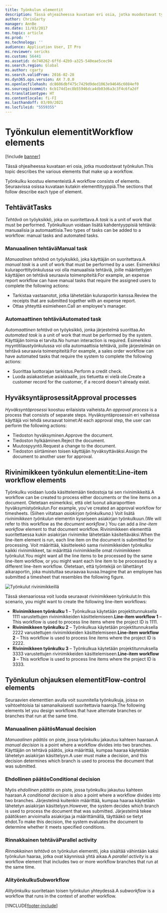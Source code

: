 ```yaml
---
title: Työnkulun elementit
description: Tässä ohjeaiheessa kuvataan eri osia, jotka muodostavat työnkulun.
author: ChrisGarty
manager: AnnBe
ms.date: 11/03/2017
ms.topic: article
ms.prod: ''
ms.technology: ''
audience: Application User, IT Pro
ms.reviewer: sericks
ms.custom: 56441
ms.assetid: de740262-6ffd-42b9-a325-540eae5cec94
ms.search.region: Global
ms.author: cgarty
ms.search.validFrom: 2016-02-28
ms.dyn365.ops.version: AX 7.0.0
ms.openlocfilehash: dc8606dbf475c7429d9ded1063e94646c6084ef0
ms.sourcegitcommit: 6cb174d1ec8b55946dca4db03d6a3c3f4c6fa2df
ms.translationtype: HT
ms.contentlocale: fi-FI
ms.lasthandoff: 03/09/2021
ms.locfileid: "5559355"
---
```

# <a name="workflow-elements"></a><span data-ttu-id="9c91c-103">Työnkulun elementit</span><span class="sxs-lookup"><span data-stu-id="9c91c-103">Workflow elements</span></span>

[!include [banner](../includes/banner.md)]

<span data-ttu-id="9c91c-104">Tässä ohjeaiheessa kuvataan eri osia, jotka muodostavat työnkulun.</span><span class="sxs-lookup"><span data-stu-id="9c91c-104">This topic describes the various elements that make up a workflow.</span></span>

<span data-ttu-id="9c91c-105">Työnkulku koostuu elementeistä.</span><span class="sxs-lookup"><span data-stu-id="9c91c-105">A workflow consists of elements.</span></span> <span data-ttu-id="9c91c-106">Seuraavissa osissa kuvataan kutakin elementtityyppiä.</span><span class="sxs-lookup"><span data-stu-id="9c91c-106">The sections that follow describe each type of element.</span></span>

## <a name="tasks"></a><span data-ttu-id="9c91c-107">Tehtävät</span><span class="sxs-lookup"><span data-stu-id="9c91c-107">Tasks</span></span>

<span data-ttu-id="9c91c-108">*Tehtävä* on työyksikkö, joka on suoritettava.</span><span class="sxs-lookup"><span data-stu-id="9c91c-108">A *task* is a unit of work that must be performed.</span></span> <span data-ttu-id="9c91c-109">Työnkulkuun voidaan lisätä kahdentyyppisiä tehtäviä: manuaalisia ja automaattisia.</span><span class="sxs-lookup"><span data-stu-id="9c91c-109">Two types of tasks can be added to a workflow: manual tasks and automated tasks.</span></span>

### <a name="manual-task"></a><span data-ttu-id="9c91c-110">Manuaalinen tehtävä</span><span class="sxs-lookup"><span data-stu-id="9c91c-110">Manual task</span></span>

<span data-ttu-id="9c91c-111">*Manuaalinen tehtävä* on työyksikkö, joka käyttäjän on suoritettava.</span><span class="sxs-lookup"><span data-stu-id="9c91c-111">A *manual task* is a unit of work that must be performed by a user.</span></span> <span data-ttu-id="9c91c-112">Esimerkiksi kuluraporttityönkulussa voi olla manuaalisia tehtäviä, joille määritettyjen käyttäjien on tehtävä seuraavia toimenpiteitä:</span><span class="sxs-lookup"><span data-stu-id="9c91c-112">For example, an expense report workflow can have manual tasks that require the assigned users to complete the following actions:</span></span>

- <span data-ttu-id="9c91c-113">Tarkistaa vastaanotot, jotka lähetetään kuluraportin kanssa.</span><span class="sxs-lookup"><span data-stu-id="9c91c-113">Review the receipts that are submitted together with an expense report.</span></span>
- <span data-ttu-id="9c91c-114">Ottaa yhteyttä esimieheen.</span><span class="sxs-lookup"><span data-stu-id="9c91c-114">Call an employee's manager.</span></span>

### <a name="automated-task"></a><span data-ttu-id="9c91c-115">Automaattinen tehtävä</span><span class="sxs-lookup"><span data-stu-id="9c91c-115">Automated task</span></span>

<span data-ttu-id="9c91c-116">*Automaattinen tehtävä* on työyksikkö, jonka järjestelmä suorittaa.</span><span class="sxs-lookup"><span data-stu-id="9c91c-116">An *automated task* is a unit of work that must be performed by the system.</span></span> <span data-ttu-id="9c91c-117">Käyttäjän toimia ei tarvita.</span><span class="sxs-lookup"><span data-stu-id="9c91c-117">No human interaction is required.</span></span> <span data-ttu-id="9c91c-118">Esimerkiksi myyntitilaustyönkulussa voi olla automaattisia tehtäviä, joille järjestelmän on tehtävä seuraavia toimenpiteitä:</span><span class="sxs-lookup"><span data-stu-id="9c91c-118">For example, a sales order workflow can have automated tasks that require the system to complete the following actions:</span></span>

- <span data-ttu-id="9c91c-119">Suorittaa luottorajan tarkistus.</span><span class="sxs-lookup"><span data-stu-id="9c91c-119">Perform a credit check.</span></span>
- <span data-ttu-id="9c91c-120">Luoda asiakastietue asiakkaalle, jos tietuetta ei vielä ole.</span><span class="sxs-lookup"><span data-stu-id="9c91c-120">Create a customer record for the customer, if a record doesn't already exist.</span></span>

## <a name="approval-processes"></a><span data-ttu-id="9c91c-121">Hyväksyntäprosessit</span><span class="sxs-lookup"><span data-stu-id="9c91c-121">Approval processes</span></span>

<span data-ttu-id="9c91c-122">*Hyväksyntäprosessi* koostuu erilaisista vaiheista.</span><span class="sxs-lookup"><span data-stu-id="9c91c-122">An *approval process* is a process that consists of separate steps.</span></span> <span data-ttu-id="9c91c-123">Hyväksyntäprosessin eri vaiheissa käyttäjä voi tehdä seuraavat toimet:</span><span class="sxs-lookup"><span data-stu-id="9c91c-123">At each approval step, the user can perform the following actions:</span></span>

- <span data-ttu-id="9c91c-124">Tiedoston hyväksyminen.</span><span class="sxs-lookup"><span data-stu-id="9c91c-124">Approve the document.</span></span>
- <span data-ttu-id="9c91c-125">Tiedoston hylkääminen.</span><span class="sxs-lookup"><span data-stu-id="9c91c-125">Reject the document.</span></span>
- <span data-ttu-id="9c91c-126">Muutospyyntö.</span><span class="sxs-lookup"><span data-stu-id="9c91c-126">Request a change to the document.</span></span>
- <span data-ttu-id="9c91c-127">Tiedoston siirtäminen toisen käyttäjän hyväksyttäväksi.</span><span class="sxs-lookup"><span data-stu-id="9c91c-127">Assign the document to another user for approval.</span></span>

## <a name="line-item-workflow-elements"></a><span data-ttu-id="9c91c-128">Rivinimikkeen työnkulun elementit:</span><span class="sxs-lookup"><span data-stu-id="9c91c-128">Line-item workflow elements</span></span>

<span data-ttu-id="9c91c-129">Työnkulku voidaan luoda käsittelemään tiedostoja tai sen rivinimikkeitä.</span><span class="sxs-lookup"><span data-stu-id="9c91c-129">A workflow can be created to process either documents or the line items on a document.</span></span> <span data-ttu-id="9c91c-130">Oletetaan esimerkiksi, että olet luonut aikaraporttien hyväksymistyönkulun.</span><span class="sxs-lookup"><span data-stu-id="9c91c-130">For example, you've created an approval workflow for timesheets.</span></span> <span data-ttu-id="9c91c-131">(Siihen viitataan *asiakirjan työnkulkuna*.) Voit lisätä *rivinimikkeen työnkulun* elementin kyseiseen asiakirjan työnkulkuun.</span><span class="sxs-lookup"><span data-stu-id="9c91c-131">(We will refer to this workflow as the *document workflow*.) You can add a *line-item workflow* element to that document workflow.</span></span> <span data-ttu-id="9c91c-132">Rivinimikkeen elementtiä suoritettaessa kukin asiakirjan rivinimike lähetetään käsiteltäväksi.</span><span class="sxs-lookup"><span data-stu-id="9c91c-132">When the line-item element is run, each line item on the document is submitted for processing.</span></span> <span data-ttu-id="9c91c-133">Voit määrittää, käsitteleekö sama rivinimikkeiden työnkulku kaikki rivinimikkeet, tai määrittää rivinimikkeille omat rivinimikkeen työnkulut.</span><span class="sxs-lookup"><span data-stu-id="9c91c-133">You might want all the line items to be processed by the same line-item workflow, or you might want each line item to be processed by a different line-item workflow.</span></span> <span data-ttu-id="9c91c-134">Oletetaan, että työntekijä on lähettänyt aikaraportin, joka muistuttaa seuraavaa kuvaa.</span><span class="sxs-lookup"><span data-stu-id="9c91c-134">Imagine that an employee has submitted a timesheet that resembles the following figure.</span></span>

![Työnkulut rivinimikkeillä](./media/workflow_lineitemworkflow.gif)

<span data-ttu-id="9c91c-136">Tässä skenaariossa voit luoda seuraavat rivinimikkeen työnkulut:</span><span class="sxs-lookup"><span data-stu-id="9c91c-136">In this scenario, you might want to create the following line-item workflows:</span></span>

- <span data-ttu-id="9c91c-137">**Rivinimikkeen työnkulku 1** – Työnkulkua käytetään projektitunnuksella 1111 varustettujen rivinimikkeiden käsittelemiseen.</span><span class="sxs-lookup"><span data-stu-id="9c91c-137">**Line-item workflow 1** – This workflow is used to process line items where the project ID is 1111.</span></span>
- <span data-ttu-id="9c91c-138">**Rivinimikkeen työnkulku 2** – Työnkulkua käytetään projektitunnuksella 2222 varustettujen rivinimikkeiden käsittelemiseen.</span><span class="sxs-lookup"><span data-stu-id="9c91c-138">**Line-item workflow 2** – This workflow is used to process line items where the project ID is 2222.</span></span>
- <span data-ttu-id="9c91c-139">**Rivinimikkeen työnkulku 3** – Työnkulkua käytetään projektitunnuksella 3333 varustettujen rivinimikkeiden käsittelemiseen.</span><span class="sxs-lookup"><span data-stu-id="9c91c-139">**Line-item workflow 3** – This workflow is used to process line items where the project ID is 3333.</span></span>

## <a name="flow-control-elements"></a><span data-ttu-id="9c91c-140">Työnkulun ohjauksen elementit</span><span class="sxs-lookup"><span data-stu-id="9c91c-140">Flow-control elements</span></span>

<span data-ttu-id="9c91c-141">Seuraavien elementtien avulla voit suunnitella työnkulkuja, joissa on vaihtoehtoisia tai samanaikaisesti suoritettavia haaroja.</span><span class="sxs-lookup"><span data-stu-id="9c91c-141">The following elements let you design workflows that have alternate branches or branches that run at the same time.</span></span>

### <a name="manual-decision"></a><span data-ttu-id="9c91c-142">Manuaalinen päätös</span><span class="sxs-lookup"><span data-stu-id="9c91c-142">Manual decision</span></span>

<span data-ttu-id="9c91c-143">*Manuaalinen päätös* on piste, jossa työnkulku jakautuu kahteen haaraan.</span><span class="sxs-lookup"><span data-stu-id="9c91c-143">A *manual decision* is a point where a workflow divides into two branches.</span></span> <span data-ttu-id="9c91c-144">Käyttäjän on tehtävä päätös, joka määrittää, kumpaa haaraa käytetään lähetetyn asiakirjan käsittelyyn.</span><span class="sxs-lookup"><span data-stu-id="9c91c-144">A user must make a decision, and this decision determines which branch is used to process the document that was submitted.</span></span>

### <a name="conditional-decision"></a><span data-ttu-id="9c91c-145">Ehdollinen päätös</span><span class="sxs-lookup"><span data-stu-id="9c91c-145">Conditional decision</span></span>

<span data-ttu-id="9c91c-146">Myös *ehdollinen päätös* on piste, jossa työnkulku jakautuu kahteen haaraan.</span><span class="sxs-lookup"><span data-stu-id="9c91c-146">A *conditional decision* is also a point where a workflow divides into two branches.</span></span> <span data-ttu-id="9c91c-147">Järjestelmä kuitenkin määrittää, kumpaa haaraa käytetään lähetetyn asiakirjan käsittelyyn.</span><span class="sxs-lookup"><span data-stu-id="9c91c-147">However, the system decides which branch is used to process the document that was submitted.</span></span> <span data-ttu-id="9c91c-148">Järjestelmä tekee päätöksen arvioimalla asiakirjaa ja määrittämällä, täyttääkö se tietyt ehdot.</span><span class="sxs-lookup"><span data-stu-id="9c91c-148">To make this decision, the system evaluates the document to determine whether it meets specified conditions.</span></span>

### <a name="parallel-activity"></a><span data-ttu-id="9c91c-149">Rinnakkainen tehtävä</span><span class="sxs-lookup"><span data-stu-id="9c91c-149">Parallel activity</span></span>

<span data-ttu-id="9c91c-150">*Rinnakkainen tehtävä* on työnkulun elementti, joka sisältää vähintään kaksi työnkulun haaraa, jotka ovat käynnissä yhtä aikaa.</span><span class="sxs-lookup"><span data-stu-id="9c91c-150">A *parallel activity* is a workflow element that includes two or more workflow branches that run at the same time.</span></span>

### <a name="subworkflow"></a><span data-ttu-id="9c91c-151">Alityönkulku</span><span class="sxs-lookup"><span data-stu-id="9c91c-151">Subworkflow</span></span>

<span data-ttu-id="9c91c-152">*Alityönkulku* suoritetaan toisen työnkulun yhteydessä.</span><span class="sxs-lookup"><span data-stu-id="9c91c-152">A *subworkflow* is a workflow that runs in the context of another workflow.</span></span>


[!INCLUDE[footer-include](../../../includes/footer-banner.md)]
